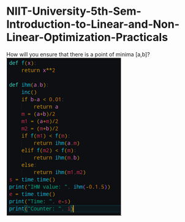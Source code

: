 # NIIT-University-5th-Sem-Introduction-to-Linear-and-Non-Linear-Optimization-Practicals
How will you ensure that there is a point of minima [a,b]?
![Alt text](https://github.com/mudit-mohit/NIIT-University-5th-Sem-Introduction-to-Linear-and-Non-Linear-Optimization-Practicals/blob/main/ihm.png)
